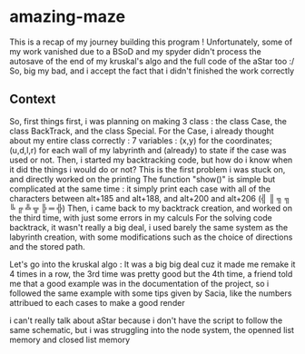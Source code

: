# amazing-maze

This is a recap of my journey building this program !
Unfortunately, some of my work vanished due to a BSoD and my spyder didn't process the autosave of the end of my kruskal's algo and the full code of the aStar too :/
So, big my bad, and i accept the fact that i didn't finished the work correctly

## Context

So, first things first, i was planning on making 3 class : the class Case, the class BackTrack, and the class Special.
For the Case, i already thought about my entire class correctly : 7 variables : (x,y) for the coordinates; (u,d,l,r) for each wall of my labyrinth and (already) to state if the case was used or not.
Then, i started my backtracking code, but how do i know when it did the things i would do or not? This is the first problem i was stuck on, and directly worked on the printing
The function "show()" is simple but complicated at the same time : it simply print each case with all of the characters between alt+185 and alt+188, and alt+200 and alt+206 (╣ ║ ╗ ╗ ╚ ╔ ╩ ╦ ╠ ═ ╬)
Then, i came back to my backtrack creation, and worked on the third time, with just some errors in my calculs
For the solving code backtrack, it wasn't really a big deal, i used barely the same system as the labyrinth creation, with some modifications such as the choice of directions and the stored path.

Let's go into the kruskal algo : It was a big big deal cuz it made me remake it 4 times in a row, the 3rd time was pretty good but the 4th time, a friend told me that a good example was in the documentation of the project, so i followed the same example with some tips given by Sacia, like the numbers attribued to each cases to make a good render

i can't really talk about aStar because i don't have the script to follow the same schematic, but i was struggling into the node system, the openned list memory and closed list memory 
